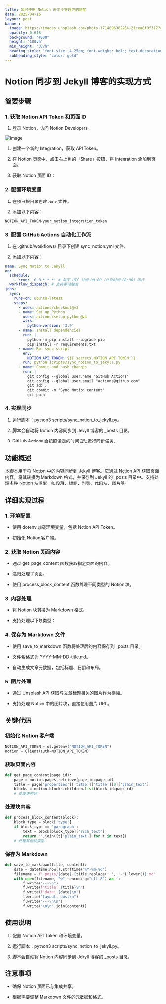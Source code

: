 ```yaml
---
title: 如何使用 Notion 来同步管理你的博客
date: 2025-04-16
layout: post
banner:
  image: https://images.unsplash.com/photo-1714896382254-21cea8f9f317?crop=entropy&cs=tinysrgb&fit=max&fm=jpg&ixid=M3w2OTIwMzJ8MHwxfHJhbmRvbXx8fHx8fHx8fDE3NDQ4MDcyOTB8&ixlib=rb-4.0.3&q=80&w=1080
  opacity: 0.618
  background: "#000"
  height: "100vh"
  min_height: "38vh"
  heading_style: "font-size: 4.25em; font-weight: bold; text-decoration: underline"
  subheading_style: "color: gold"
---
```


# Notion 同步到 Jekyll 博客的实现方式

## 简要步骤

### 1. 获取 Notion API Token 和页面 ID

1. 登录 Notion，访问 Notion Developers。

![image](https://prod-files-secure.s3.us-west-2.amazonaws.com/a7a0cc5a-89b9-4cda-8686-1fba0ca52f40/d19c1afe-dea5-4312-9333-786b0ba83054/image.png?X-Amz-Algorithm=AWS4-HMAC-SHA256&X-Amz-Content-Sha256=UNSIGNED-PAYLOAD&X-Amz-Credential=ASIAZI2LB466XDIUOSK7%2F20250416%2Fus-west-2%2Fs3%2Faws4_request&X-Amz-Date=20250416T124129Z&X-Amz-Expires=3600&X-Amz-Security-Token=IQoJb3JpZ2luX2VjEL3%2F%2F%2F%2F%2F%2F%2F%2F%2F%2FwEaCXVzLXdlc3QtMiJIMEYCIQCHf%2BEWCZydAudIhlPCDwpyXTjumAf3lwmM995vatPTowIhAIb2%2Fd%2BnBvdccK%2Fqy5SFqTwhN%2BykNziLQ%2FGKslakndmbKv8DCEYQABoMNjM3NDIzMTgzODA1IgxOu68ERTD1cXudw%2Bkq3ANw4u17h9TURhQ8l5heCqPAEZXA7mIq5QaYPg9c3Yl0ZAaPIrjoCncTgYeaDyw21EwHmvaRgqHrY5YescZMizoKzAZM%2FiY7hLXMs3dU9f66Y7vKj1pcbtH0SX2Gd0RQTzGLGJgdfkWfszxDiVnj%2BlXwJJwQehWuIvS6kJDyqeyQ2ZejXyrjUe9USzV4R1cPh5MvYo2nxYz%2BxNFd1pQxqU0UIbCOWrx9Q3hOWTgyWgCWeJV%2Be1ebiDou2iAQzEFOCGo%2BSSegQbwlf8G%2FTUb98LPGFbeoLxm%2B%2FuTvPYIKv%2BGXbE69TMJQhw%2Fyga6JydGMsYj0Rk%2F8NUvVF0kFguRaJPVHjSIgvZVxfJSaQNQslXsG96X9cDlbliiUEIcB6lueSAh1uhWi6wEmiPvQlQg19VBmkVvPlqzshK5%2B92yO8h3H6fjnPCgtyOa6Q09%2F4eHiuNZrtGMT4WK3ugH%2Bp3De8ZZrVxBWZmaO7wUXb%2BZi4sk3PasxmjR7zPgqkNyWjJ1Tp%2F4G%2FaWnBMymSvS1wtCXhMm6y4ROI65J2KNMUNcLPGn%2BHOVSASny7oOSBT2gQrkwXLJzB%2FcnooqPWhbIwmdmVdTTSYnytkQpAFo1Qx1wRhQTnowEcYULDGfjP14j0DDuxf6%2FBjqkAeEx2ZsZjwNMg5J%2FG1F81jROXJMgnHXOMGbaHh%2Fg8s%2BTJ8I%2BDbZ1JrbrXfWLBDGp6PnrcxbGcME6uksqAcYAXQ32MBSdGlxCnJJrQGhhu7XSzzIb49vSoA%2FAzBkpBoHW6ek2qZx62Qriw9RJ0bjizt6WXfgCURtusjvjUeVG7fhMdRHmCdrgf3NSrlV9E4b7eYXaBYAhAJxPwjRZLah2B%2F5TSeos&X-Amz-Signature=bbefd7d776ff42edf7f571e11b12211f0bc7e08ca0d0a5945bffa22dfd47bda4&X-Amz-SignedHeaders=host&x-id=GetObject)

1. 创建一个新的 Integration，获取 API Token。

1. 在 Notion 页面中，点击右上角的「Share」按钮，将 Integration 添加到页面。

1. 获取 Notion 页面 ID：


### 2. 配置环境变量

1. 在项目根目录创建 .env 文件。

1. 添加以下内容：

```javascript
NOTION_API_TOKEN=your_notion_integration_token
```

### 3. 配置 GitHub Actions 自动化工作流

1. 在 .github/workflows/ 目录下创建 sync_notion.yml 文件。

1. 添加以下内容：

```yaml
name: Sync Notion to Jekyll
on:
  schedule:
    - cron: '0 0 * * *' # 每天 UTC 时间 00:00（北京时间 08:00）运行
  workflow_dispatch: # 支持手动触发
jobs:
  sync:
    runs-on: ubuntu-latest
    steps:
      - uses: actions/checkout@v3
      - name: Set up Python
        uses: actions/setup-python@v4
        with:
          python-version: '3.9'
      - name: Install dependencies
        run: |
          python -m pip install --upgrade pip
          pip install -r requirements.txt
      - name: Run sync script
        env:
          NOTION_API_TOKEN: ${{ secrets.NOTION_API_TOKEN }}
        run: python scripts/sync_notion_to_jekyll.py
      - name: Commit and push changes
        run: |
          git config --global user.name "GitHub Actions"
          git config --global user.email "actions@github.com"
          git add .
          git commit -m "Sync Notion content"
          git push
```

### 4. 实现同步

1. 运行脚本：python3 scripts/sync_notion_to_jekyll.py。

1. 脚本会自动将 Notion 内容同步到 Jekyll 博客的 _posts 目录。

1. GitHub Actions 会按照设定的时间自动运行同步任务。

## 功能概述

本脚本用于将 Notion 中的内容同步到 Jekyll 博客。它通过 Notion API 获取页面内容，将其转换为 Markdown 格式，并保存到 Jekyll 的 _posts 目录中。支持处理多种 Notion 块类型，如段落、标题、列表、代码块、图片等。

## 详细实现过程

### 1. 环境配置

- 使用 dotenv 加载环境变量，包括 Notion API Token。

- 初始化 Notion 客户端。

### 2. 获取 Notion 页面内容

- 通过 get_page_content 函数获取指定页面的内容。

- 递归处理子页面。

- 使用 process_block_content 函数处理不同类型的 Notion 块。

### 3. 内容处理

- 将 Notion 块转换为 Markdown 格式。

- 支持处理以下块类型：


### 4. 保存为 Markdown 文件

- 使用 save_to_markdown 函数将处理后的内容保存到 _posts 目录。

- 文件名格式为 YYYY-MM-DD-title.md。

- 自动生成文章元数据，包括标题、日期和布局。

### 5. 图片处理

- 通过 Unsplash API 获取与文章标题相关的图片作为横幅。

- 支持处理 Notion 中的图片块，直接使用图片 URL。

## 关键代码

### 初始化 Notion 客户端

```python
NOTION_API_TOKEN = os.getenv("NOTION_API_TOKEN")
notion = Client(auth=NOTION_API_TOKEN)
```

### 获取页面内容

```python
def get_page_content(page_id):
    page = notion.pages.retrieve(page_id=page_id)
    title = page['properties']['title']['title'][0]['plain_text']
    blocks = notion.blocks.children.list(block_id=page_id)
    # 处理块内容
```

### 处理块内容

```python
def process_block_content(block):
    block_type = block['type']
    if block_type == 'paragraph':
        text = block[block_type]['rich_text']
        return ''.join([t['plain_text'] for t in text])
    # 处理其他块类型
```

### 保存为 Markdown

```python
def save_to_markdown(title, content):
    date = datetime.now().strftime("%Y-%m-%d")
    filename = f"_posts/{date}-{title.replace(' ', '-').lower()}.md"
    with open(filename, "w", encoding="utf-8") as f:
        f.write("---\n")
        f.write(f"title: {title}\n")
        f.write(f"date: {date}\n")
        f.write("layout: post\n")
        f.write("---\n\n")
        f.write("\n\n".join(content))
```

## 使用说明

1. 配置 Notion API Token 和环境变量。

1. 运行脚本：python3 scripts/sync_notion_to_jekyll.py。

1. 脚本会自动将 Notion 内容同步到 Jekyll 博客的 _posts 目录。

## 注意事项

- 确保 Notion 页面已与集成共享。

- 根据需要调整 Markdown 文件的元数据和格式。